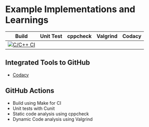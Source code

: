 # Example Implementations and Learnings
|Build|Unit Test|cppcheck|Valgrind|Codacy|
|:--:|:--:|:--:|:--:|:--:|
|[![C/C++ CI](https://github.com/99003779/C_Program/actions/workflows/c-cpp.yml/badge.svg)](https://github.com/99003779/C_Program/actions/workflows/c-cpp.yml)|||||[![Codacy Badge][![Codacy Badge](https://app.codacy.com/project/badge/Grade/76f6ebaf6f9140f7bbe6dc218b14a6c3)](https://www.codacy.com?utm_source=github.com&amp;utm_medium=referral&amp;utm_content=99003779/C_Program&amp;utm_campaign=Badge_Grade)|
## Integrated Tools to GitHub
*  [Codacy](https://www.codacy.com/)

## GitHub Actions
* Build using Make for CI
* Unit tests with Cunit
* Static code analysis using cppcheck
* Dynamic Code analysis using Valgrind


